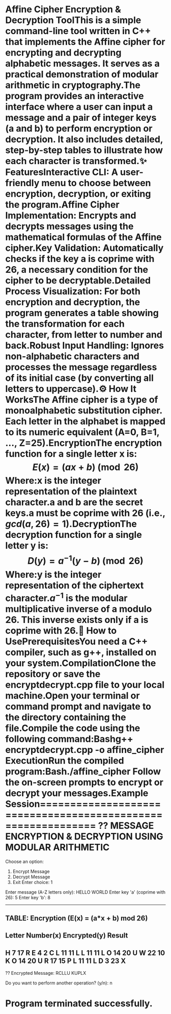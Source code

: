 Affine Cipher Encryption & Decryption ToolThis is a simple command-line tool written in C++ that implements the Affine cipher for encrypting and decrypting alphabetic messages. It serves as a practical demonstration of modular arithmetic in cryptography.The program provides an interactive interface where a user can input a message and a pair of integer keys (a and b) to perform encryption or decryption. It also includes detailed, step-by-step tables to illustrate how each character is transformed.✨ FeaturesInteractive CLI: A user-friendly menu to choose between encryption, decryption, or exiting the program.Affine Cipher Implementation: Encrypts and decrypts messages using the mathematical formulas of the Affine cipher.Key Validation: Automatically checks if the key a is coprime with 26, a necessary condition for the cipher to be decryptable.Detailed Process Visualization: For both encryption and decryption, the program generates a table showing the transformation for each character, from letter to number and back.Robust Input Handling: Ignores non-alphabetic characters and processes the message regardless of its initial case (by converting all letters to uppercase).⚙️ How It WorksThe Affine cipher is a type of monoalphabetic substitution cipher. Each letter in the alphabet is mapped to its numeric equivalent (A=0, B=1, ..., Z=25).EncryptionThe encryption function for a single letter x is:$$E(x) = (ax + b) \pmod{26}$$Where:x is the integer representation of the plaintext character.a and b are the secret keys.a must be coprime with 26 (i.e., $gcd(a, 26) = 1$).DecryptionThe decryption function for a single letter y is:$$D(y) = a^{-1}(y - b) \pmod{26}$$Where:y is the integer representation of the ciphertext character.$a^{-1}$ is the modular multiplicative inverse of a modulo 26. This inverse exists only if a is coprime with 26.🚀 How to UsePrerequisitesYou need a C++ compiler, such as g++, installed on your system.CompilationClone the repository or save the encryptdecrypt.cpp file to your local machine.Open your terminal or command prompt and navigate to the directory containing the file.Compile the code using the following command:Bashg++ encryptdecrypt.cpp -o affine_cipher
ExecutionRun the compiled program:Bash./affine_cipher
Follow the on-screen prompts to encrypt or decrypt your messages.Example Session=============================================================
 ?? MESSAGE ENCRYPTION & DECRYPTION USING MODULAR ARITHMETIC
=============================================================

Choose an option:
1. Encrypt Message
2. Decrypt Message
3. Exit
Enter choice: 1

Enter message (A-Z letters only): HELLO WORLD
Enter key 'a' (coprime with 26): 5
Enter key 'b': 8

-----------------------------------------------
TABLE: Encryption (E(x) = (a*x + b) mod 26)
-----------------------------------------------
Letter	Number(x)	Encrypted(y)	Result
-----------------------------------------------
H		7		17		R
E		4		2		C
L		11		11		L
L		11		11		L
O		14		20		U
W		22		10		K
O		14		20		U
R		17		15		P
L		11		11		L
D		3		23		X
-----------------------------------------------

?? Encrypted Message: RCLLU KUPLX

Do you want to perform another operation? (y/n): n

Program terminated successfully.
=============================================================
